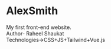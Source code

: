 # AlexSmith
My first front-end website.
<br>
Author- Raheel Shaukat
<br>
Technologies->CSS+JS+Tailwind+Vue.js
